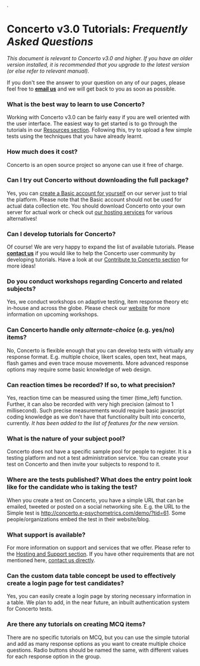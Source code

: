.
# Concerto v3.0 Tutorials: _Frequently Asked Questions_ #

_This document is relevant to Concerto v3.0 and higher. If you have an older version installed, it is recommended that you upgrade to the latest version (or else refer to relevant manual)._

If you don't see the answer to your question on any of our pages, please feel free to **[email us](mailto:vm298@cam.ac.uk?cc=mk583@cam.ac.uk)** and we will get back to you as soon as possible.

### What is the best way to learn to use Concerto? ###
Working with Concerto v3.0 can be fairly easy if you are well oriented with the user interface. The easiest way to get started is to go through the tutorials in our [Resources section](http://code.google.com/p/concerto-platform/wiki/Resources?tm=6). Following this, try to upload a few simple tests using the techniques that you have already learnt.

### How much does it cost? ###
Concerto is an open source project so anyone can use it free of charge.

### Can I try out Concerto without downloading the full package? ###
Yes, you can [create a Basic account for yourself](http://concerto.e-psychometrics.com/demo/cms/index.php) on our server just to trial the platform. Please note that the Basic account should not be used for actual data collection etc. You should download Concerto onto your own server for actual work or check out [our hosting services](http://www.psychometrics.cam.ac.uk/) for various alternatives!

### Can I develop tutorials for Concerto? ###
Of course! We are very happy to expand the list of available tutorials. Please **[contact us](mailto:vm298@cam.ac.uk?cc=mk583@cam.ac.uk)** if you would like to help the Concerto user community by developing tutorials. Have a look at our [Contribute to Concerto section](http://www.psychometrics.cam.ac.uk/page/345/contribute.htm) for more ideas!

### Do you conduct workshops regarding Concerto and related subjects? ###
Yes, we conduct workshops on adaptive testing, item response theory etc in-house and across the globe. Please check our [website](http://www.psychometrics.cam.ac.uk/page/29/trainingworkshops.htm) for more information on upcoming workshops.

### Can Concerto handle only _alternate-choice_ (e.g. yes/no) items? ###
No, Concerto is flexible enough that you can develop tests with virtually any response format. E.g. multiple choice, likert scales, open text, heat maps, flash games and even trace mouse movements. More advanced response options may require some basic knowledge of web design.

### Can reaction times be recorded? If so, to what precision? ###
Yes, reaction time can be measured using the timer (time\_left) function. Further, it can also be recorded with very high precision (almost to 1 millisecond). Such precise measurements would require basic javascript coding knowledge as we don't have that functionality built into concerto, currently. _It has been added to the list of features for the new version._

### What is the nature of your subject pool? ###
Concerto does not have a specific sample pool for people to register. It is a testing platform and not a test administration service. You can create your test on Concerto and then invite your subjects to respond to it.

### Where are the tests published? What does the entry point look like for the candidate who is taking the test? ###
When you create a test on Concerto, you have a simple URL that can be emailed, tweeted or posted on a social networking site. E.g. the URL to the Simple test is http://concerto.e-psychometrics.com/demo/?tid=61. Some people/organizations embed the test in their website/blog.

### What support is available? ###
For more information on support and services that we offer. Please refer to the [Hosting and Support section](http://www.psychometrics.cam.ac.uk/page/386/hosting--support.htm). If you have other requirements that are not mentioned here, [contact us directly](mailto:vm298@cam.ac.uk?cc=mk583@cam.ac.uk).

### Can the custom data table concept be used to effectively create a login page for test candidates? ###
Yes, you can easily create a login page by storing necessary information in a table. We plan to add, in the near future, an inbuilt authentication system for Concerto tests.

### Are there any tutorials on creating MCQ items? ###
There are no specific tutorials on MCQ, but you can use the simple tutorial and add as many response options as you want to create multiple choice questions. Radio buttons should be named the same, with different values for each response option in the group.